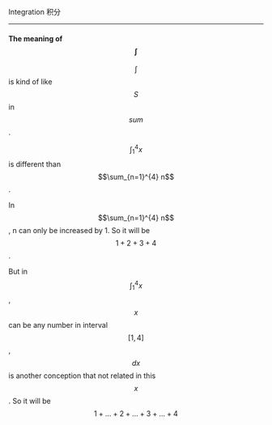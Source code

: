 Integration
积分
___

#### The meaning of $$\int$$


$$\int$$ is kind of like $$S$$ in $$sum$$.

$$\int_1^4 x$$ is different than $$\sum_{n=1}^{4} n$$. 

In $$\sum_{n=1}^{4} n$$, n can only be increased by 1. So it will be $$1 + 2 + 3 + 4$$. 


But in $$\int_1^4 x$$, $$x$$ can be any number in interval $$[1, 4]$$, $$dx$$ is another conception that not related in this $$x$$. So it will be $$1 + ... + 2 + ... + 3 + ... + 4$$


